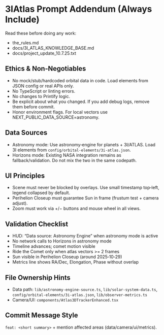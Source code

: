 # 3IAtlas Prompt Addendum (Always Include)

Read these before doing any work:
- the_rules.md
- docs/3I_ATLAS_KNOWLEDGE_BASE.md
- docs/project_update_10.7.25.txt

## Ethics & Non‑Negotiables
- No mock/stub/hardcoded orbital data in code. Load elements from JSON config or real APIs only.
- No TypeScript or linting errors.
- No changes to Printify logic.
- Be explicit about what you changed. If you add debug logs, remove them before commit.
- Honor environment flags. For local vectors use NEXT_PUBLIC_DATA_SOURCE=astronomy.

## Data Sources
- Astronomy mode: Use astronomy‑engine for planets + 3I/ATLAS. Load 3I elements from `config/orbital-elements/3i-atlas.json`.
- Horizons mode: Existing NASA integration remains as fallback/validation. Do not mix the two in the same codepath.

## UI Principles
- Scene must never be blocked by overlays. Use small timestamp top‑left, legend collapsed by default.
- Perihelion Closeup must guarantee Sun in frame (frustum test + camera adjust).
- Zoom must work via +/− buttons and mouse wheel in all views.

## Validation Checklist
- HUD: “Data source: Astronomy Engine” when astronomy mode is active
- No network calls to Horizons in astronomy mode
- Timeline advances; comet motion visible
- Ride the Comet only when atlas vectors >= 2 frames
- Sun visible in Perihelion Closeup (around 2025‑10‑29)
- Metrics line shows RA/Dec, Elongation, Phase without overlap

## File Ownership Hints
- Data path: `lib/astronomy-engine-source.ts`, `lib/solar-system-data.ts`, `config/orbital-elements/3i-atlas.json`, `lib/observer-metrics.ts`
- Camera/UI: `components/Atlas3DTrackerEnhanced.tsx`

## Commit Message Style
`feat: <short summary>` + mention affected areas (data/camera/ui/metrics).
